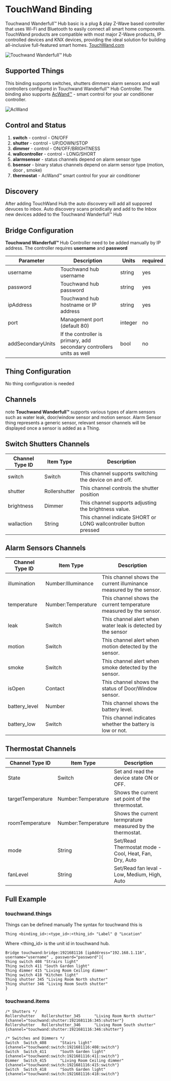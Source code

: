 # TouchWand Binding

Touchwand Wanderfull™ Hub basic is a plug & play Z-Wave based controller that uses Wi-Fi and Bluetooth to easily connect all smart home components.
TouchWand products are compatible with most major Z-Wave products, IP controlled devices and KNX devices, providing the ideal solution for building all-inclusive full-featured smart homes.
[TouchWand.com](https://www.touchwand.com)

![Touchwand Wanderfull™ Hub](https://www.touchwand.com/wp-content/uploads/2017/12/hub-toch-1.png)

## Supported Things

This binding supports switches, shutters dimmers alarm sensors and wall controllers configured in Touchwand Wanderfull™ Hub Controller.
The binding also supports [AcWand™](http://www.touchwand.com/products/touchwand-acwand/) - smart control for your air conditioner controller.


![AcWand](http://www.touchwand.com/wp-content/uploads/2019/04/AcWand-300x350.png)


## Control and Status

1. **switch**  - control - ON/OFF
2. **shutter** - control - UP/DOWN/STOP
3. **dimmer**  - control - ON/OFF/BRIGHTNESS
4. **wallcontroller** - control - LONG/SHORT
5. **alarmsensor** - status channels depend on alarm sensor type
5. **bsensor** - binary status channels depend on alarm sensor type (motion, door , smoke)
6. **thermostat** - AcWand™ smart control for your air conditioner 

## Discovery

After adding TouchWand Hub the auto discovery will add all suppored devuces to inbox.
Auto discovery scans priodically and add to the Inbox new devices added to the Touchwand Wanderfull™ Hub

## Bridge Configuration

**Touchwand Wanderfull™** Hub Controller need to be added manually by IP address. The controller requires **username** and **password**

| Parameter         | Description                                                           | Units   | required |
|-------------------|-----------------------------------------------------------------------|---------|----------|
| username          | Touchwand hub username                                                | string  | yes      |
| password          | Touchwand hub password                                                | string  | yes      |
| ipAddress         | Touchwand hub hostname or IP address                                  | string  | yes      |
| port              | Management port (default 80)                                          | integer | no       |
| addSecondaryUnits | If the controller is primary, add secondary controllers units as well | bool    | no       |



## Thing Configuration

No thing configuration is needed

## Channels

note **Touchwand Wanderfull™** supports various types of alarm sensors such as water leak, door/window sensor and motion sensor.
Alarm Sensor thing represents a generic sensor, relevant sensor channels will be displayed once a sensor is added as a Thing.

## Switch Shutters Channels 

| Channel Type ID   | Item Type          | Description
|-------------------|--------------------|-----------------------------------------------------------------------|
| switch            | Switch             | This channel supports switching the device on and off.                |
| shutter           | Rollershutter      | This channel controls the shutter position                            |
| brightness        | Dimmer             | This channel supports adjusting the brightness value.                 |
| wallaction        | String             | This channel indicate SHORT or LONG wallcontroller button pressed     |

## Alarm Sensors Channels 

| Channel Type ID   | Item Type          | Description                                                                                                                             
|-------------------|--------------------|-----------------------------------------------------------------------|
| illumination      | Number:Illuminance | This channel shows the current illuminance measured by the sensor.    |
| temperature       | Number:Temperature | This channel shows the current temperature measured by the sensor.    |
| leak              | Switch             | This channel alert when water leak is detected by the sensor          |
| motion            | Switch             | This channel alert when motion detected by the sensor.                |
| smoke             | Switch             | This channel alert when smoke detected by the sensor.                |
| isOpen            | Contact            | This channel shows the status of Door/Window sensor.                  |
| battery_level     | Number             | This channel shows the battery level.                                 |
| battery_low       | Switch             | This channel indicates whether the battery is low or not.             |

## Thermostat Channels 

| Channel Type ID   | Item Type          | Description                                                                                                                             
|-------------------|--------------------|-----------------------------------------------------------------------|
| State             | Switch             | Set and read the device state ON or OFF.                              |
| targetTemperature | Number:Temperature | Shows the current set point of the thrermostat.                       |
| roomTemperature   | Number:Temperature | Shows the current termprature measured by the thermostat.             |
| mode              | String             | Set/Read Thermostat mode - Cool, Heat, Fan, Dry, Auto                 |
| fanLevel          | String             | Set/Read fan leval - Low, Medium, High, Auto                          |

## Full Example

### touchwand.things

Things can be defined manually
The syntax for touchwand this is

```xtend
Thing <binding_id>:<type_id>:<thing_id> "Label" @ "Location"
```

Where <thing_id> is the unit id in touchwand hub.

```
Bridge touchwand:bridge:1921681116 [ipAddress="192.168.1.116", username="username" , password="password"]{
Thing switch 408 "Strairs light"
Thing switch 411 "South Garden light"
Thing dimmer 415 "Living Room Ceiling dimmer"
Thing switch 418 "Kitchen light"
Thing shutter 345 "Living Room North shutter"
Thing shutter 346 "Living Room South shutter"
}
```

### touchwand.items

```
/* Shutters */
Rollershutter   Rollershutter_345      "Living Room North shutter"    {channel="touchwand:shutter:1921681116:345:shutter"}
Rollershutter   Rollershutter_346      "Living Room South shutter"    {channel="touchwand:shutter:1921681116:346:shutter"}
```

```
/* Switches and Dimmers */
Switch  Switch_408      "Stairs light"                  {channel="touchwand:switch:1921681116:408:switch"}
Switch  Switch_411      "South Garden light"            {channel="touchwand:switch:1921681116:411:switch"}
Dimmer  Switch_415      "Living Room Ceiling dimmer"    {channel="touchwand:switch:1921681116:415:switch"}
Switch  Switch_418      "South Garden light"            {channel="touchwand:switch:1921681116:418:switch"}
```
